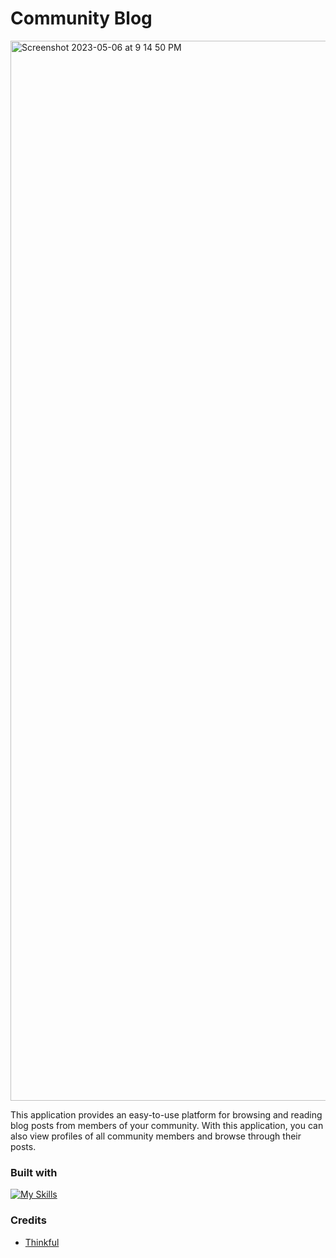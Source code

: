 # Community Blog
<img width="1696" alt="Screenshot 2023-05-06 at 9 14 50 PM" src="https://user-images.githubusercontent.com/112902224/236896391-843f0ce8-6752-4bc0-bcab-8120ccc94856.png">

This application provides an easy-to-use platform for browsing and reading blog posts from members of your community. With this application, you can also view profiles of all community members and browse through their posts.


### Built with

[![My Skills](https://skillicons.dev/icons?i=react,js,html,css)](https://skillicons.dev)

### Credits
* [Thinkful](https://thinkful.com/) 
